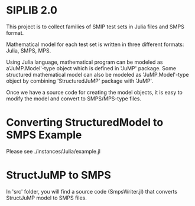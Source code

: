 # SIPLIB 2.0 #

This project is to collect families of SMIP test sets in Julia files and SMPS format. 

Mathematical model for each test set is written in three different formats: Julia, SMPS, MPS.

Using Julia language, mathematical program can be modeled as a'JuMP.Model'-type object which is defined in 'JuMP' package. Some structured mathematical model can also be modeled as 'JuMP.Model'-type object by combining 'StructuredJuMP' package with 'JuMP'.

Once we have a source code for creating the model objects, it is easy to modify the model and convert to SMPS/MPS-type files.

# Converting StructuredModel to SMPS Example

Please see ./instances/Julia/example.jl

# StructJuMP to SMPS

In 'src' folder, you will find a source code (SmpsWriter.jl) that converts StructJuMP model to SMPS files. 
 
